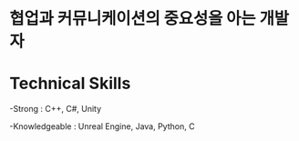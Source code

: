 # 협업과 커뮤니케이션의 중요성을 아는 개발자

# Technical Skills
-Strong : C++, C#, Unity

-Knowledgeable : Unreal Engine, Java, Python, C


<!---
wonisbest/wonisbest is a ✨ special ✨ repository because its `README.md` (this file) appears on your GitHub profile.
You can click the Preview link to take a look at your changes.
--->
